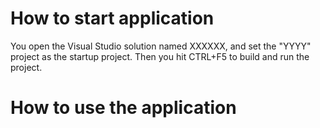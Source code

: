 ﻿# How to start application

You open the Visual Studio solution named XXXXXX, and set the "YYYY" project as the startup project. Then you hit CTRL+F5 to build and run the project.

# How to use the application

